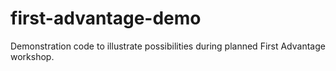 # first-advantage-demo
Demonstration code to illustrate possibilities during planned First Advantage workshop.
